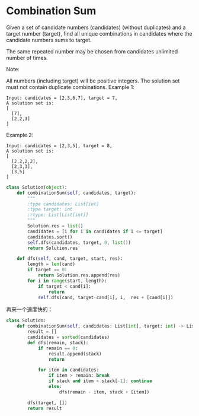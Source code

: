 # Combination Sum

Given a set of candidate numbers (candidates) (without duplicates) and a target number (target), find all unique combinations in candidates where the candidate numbers sums to target.

The same repeated number may be chosen from candidates unlimited number of times.

Note:

All numbers (including target) will be positive integers.
The solution set must not contain duplicate combinations.
Example 1:
```
Input: candidates = [2,3,6,7], target = 7,
A solution set is:
[
  [7],
  [2,2,3]
]
```
Example 2:
```
Input: candidates = [2,3,5], target = 8,
A solution set is:
[
  [2,2,2,2],
  [2,3,3],
  [3,5]
]
```

```Python
class Solution(object):
    def combinationSum(self, candidates, target):
        """
        :type candidates: List[int]
        :type target: int
        :rtype: List[List[int]]
        """
        Solution.res = list()
        candidates = [i for i in candidates if i <= target]
        candidates.sort()
        self.dfs(candidates, target, 0, list())
        return Solution.res

    def dfs(self, cand, target, start, res):
        length = len(cand)
        if target == 0:
            return Solution.res.append(res)
        for i in range(start, length):
            if target < cand[i]:
                return
            self.dfs(cand, target-cand[i], i,  res + [cand[i]])

```

再来一个速度快的：

```Python
class Solution:
    def combinationSum(self, candidates: List[int], target: int) -> List[List[int]]:
        result = []
        candidates = sorted(candidates)
        def dfs(remain, stack):
            if remain == 0:
                result.append(stack)
                return

            for item in candidates:
                if item > remain: break
                if stack and item < stack[-1]: continue
                else:
                    dfs(remain - item, stack + [item])

        dfs(target, [])
        return result
```
